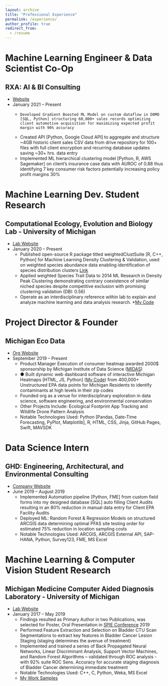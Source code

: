 ```yaml
---
layout: archive
title: "Professional Experience"
permalink: /experience/
author_profile: true
redirect_from:
  - /resume
---
```


Machine Learning Engineer & Data Scientist Co-Op
=====
RXA: AI & BI Consulting 
-----
* [Website](https://www.rxa.io/services/ai-bi-consulting)
* January 2021 – Present
  * 	Developed Gradient Boosted ML Model on custom dataflow in DOMO [SQL, Python] structuring 60,000+ sales records optimizing client automotive acquisition for maximizing expected profit margin with 96% accuracy
  *	Created API [Python, Google Cloud API] to aggregate and structure ~4GB historic client sales CSV data from drive repository for 100+ files with full client encryption and recurring database updates saving ~30+ hrs. data entry
  * Implemented ML hierarchical clustering model [Python, R, AWS Sagemaker] on client’s insurance case data with AUROC of 0.88 thus identifying 7 key consumer risk factors potentially increasing policy profit margins 30%


Machine Learning Dev. Student Research
=====
Computational Ecology, Evolution and Biology Lab - University of Michigan 
-----
* [Lab Website](https://sites.google.com/umich.edu/ostlinglab/people?authuser=0)
* January 2020 – Present
  * Published open-source R package titled weightedClustSuite [R, C++, Python] for Machine Learning Density Clustering  & Validation, used on weighted species abundance data enabling identification of species distribution clusters [Link](https://github.com/DhanujG/weightedClustSuite)
  * Applied weighted Species Trait Data to 2014 ML Research in Density Peak Clustering demonstrating contrary coexistence of similar niched species despite competitive exclusion with promising clustering validation (DBI: 0.56)
  * Operate as an interdisciplinary reference within lab to explain and analyze machine learning and data analysis research.
  *[My Code](https://github.com/DhanujG/weightedClustSuite)


Project Director & Founder
=====
Michigan Eco Data
-----
* [Org Website](https://umecodata.github.io/website/about.html)
* September 2019 – Present
  * Product Manager Execution of consumer heatmap awarded 2000$ sponsorship by Michigan Institute of Data Science ([MIDAS](https://midas.umich.edu/student-community/#student-teams)) 
  * ●	Built dynamic web dashboard software of interactive Michigan Heatmaps [HTML, JS, Python]  ([My Code](https://github.com/DhanujG/Contamination-Data-Heatmap-with-Interactive-Web-Dashboard)) from 400,000+ Unstructured EPA data points for Michigan Residents to identify contaminants at high levels in their zip codes
  * Founded org as a venue for interdisciplinary exploration in data science, software engineering, and environmental conservation 
  * Other Projects Include: Ecological Footprint App Tracking and Wildlife Drone Pattern Analysis
  * Notable Technologies Used: Python [Pandas, Date-Time Forecasting, PyPlot, Matplotlib], R, HTML, CSS, Jinja, GitHub Pages, Swift, MAVSDK

Data Science Intern
=====
GHD: Engineering, Architectural, and Environmental Consulting
-----
* [Company Website](https://www.ghd.com/en-us/expertise/spatial-sciences.aspx)
* June 2019 – August 2019
  * Implemented Automation pipeline [Python, FME] from custom field forms into my designed database [SQL] auto filling Client Audits resulting in an 80% reduction in manual data entry for Client EPA Facility Audits 
  * Deployed ML: Random Forest & Regression Models on structured ARCGIS data determining optimal PFAS site testing order for estimated 75% reduction in location sampling costs
  * Notable Technologies Used: ARCGIS, ARCGIS External API, SAP-HANA, Python, Survey123, FME, MS Excel


Machine Learning & Computer Vision Student Research
=====
Michigan Medicine Computer Aided Diagnosis Laboratory - University of Michigan
-----
* [Lab Website](https://cad-ai.med.umich.edu/people)
* January 2017 – May 2019
  * Findings resulted as Primary Author in two Publications, was selected for Poster, Oral Presentation in [SPIE Conference](https://spie.org/conferences-and-exhibitions?SSO=1) 2019
  * Performed Feature Extraction and Selection on Bladder CTU Scan Segmentations to extract key features in Bladder Cancer Lesion Staging (staging determines the avenue of treatment)
  * Implemented and trained a series of Back Propagated Neural Networks, Linear Discriminant Analysis, Support Vector Machines, and Random Forest Algorithms – validated through ROC analysis - with 92% suite ROC Sens. Accuracy for accurate staging diagnosis of Bladder Cancer determining immediate treatment
  * Notable Technologies Used: C++, C, Python, Weka, MS Excel
  * [My Work Samples](https://github.com/DhanujG/Bladder-Cancer-Classification-using-ML-and-Computer-Vision-Research)

